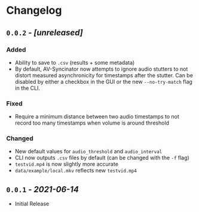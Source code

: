 Changelog
======================================================================

`0.0.2` - _[unreleased]_
----------------------------------------------------------------------

### Added

- Ability to save to `.csv` (results + some metadata)
- By default, AV-Syncinator now attempts to ignore audio stutters to not distort
  measured asynchronicity for timestamps after the stutter. Can be disabled by
  either a checkbox in the GUI or the new `--no-try-match` flag in the CLI.

### Fixed

- Require a minimum distance between two audio timestamps to not record too many
  timestamps when volume is around threshold

### Changed

- New default values for `audio_threshold` and `audio_interval`
- CLI now outputs `.csv` files by default (can be changed with the `-f` flag)
- `testvid.mp4` is now slightly more accurate
- `data/example/local.mkv` reflects new `testvid.mp4`

`0.0.1` - _2021-06-14_
----------------------------------------------------------------------

- Initial Release